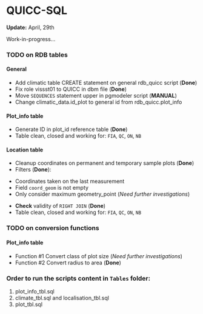 QUICC-SQL
=========
**Update:** April, 29th 

Work-in-progress...

### TODO on RDB tables

#### General

- Add climatic table CREATE statement on general rdb_quicc script (**Done**)
- Fix role vissst01 to QUICC in dbm file (**Done**)
- Move `SEQUENCES` statement upper in pgmodeler script (**MANUAL**) 
- Change climatic_data.id_plot to general id from rdb_quicc.plot_info

#### Plot_info table

- Generate ID in plot_id reference table (**Done**)
- Table clean, closed and working for: `FIA`, `QC`, `ON`, `NB`

#### Location table

- Cleanup coordinates on permanent and temporary sample plots  (**Done**)
- Filters (**Done**): 
 * Coordinates taken on the last measurement
 * Field `coord_geom` is not empty
 * Only consider maximum geometry_point (*Need further investigations*)
- **Check** validity of `RIGHT JOIN` (**Done**)
- Table clean, closed and working for: `FIA`, `QC`, `ON`, `NB`

### TODO on conversion functions

#### Plot_info table

- Function #1 Convert class of plot size (*Need further investigations*)
- Function #2 Convert radius to area (**Done**)


### Order to run the scripts content in `Tables` folder:

1. plot_info_tbl.sql
2. climate_tbl.sql and localisation_tbl.sql
3. plot_tbl.sql
